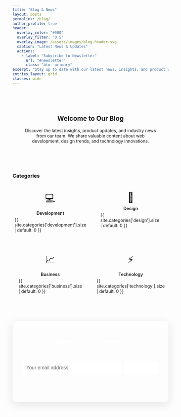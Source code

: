 ```yaml
---
title: "Blog & News"
layout: posts
permalink: /blog/
author_profile: true
header:
  overlay_color: "#000"
  overlay_filter: "0.5"
  overlay_image: /assets/images/blog-header.svg
  caption: "Latest News & Updates"
  actions:
    - label: "Subscribe to Newsletter"
      url: "#newsletter"
      class: "btn--primary"
excerpt: "Stay up to date with our latest news, insights, and product updates."
entries_layout: grid
classes: wide
---
```


<div class="blog-intro">
  <h2>Welcome to Our Blog</h2>
  <p>Discover the latest insights, product updates, and industry news from our team. We share valuable content about web development, design trends, and technology innovations.</p>
</div>

<div class="blog-categories">
  <h3>Categories</h3>
  <div class="category-grid">
    <a href="/categories/#development" class="category-card">
      <span class="category-icon">💻</span>
      <span class="category-name">Development</span>
      <span class="category-count">{{ site.categories['development'].size | default: 0 }}</span>
    </a>
    <a href="/categories/#design" class="category-card">
      <span class="category-icon">🎨</span>
      <span class="category-name">Design</span>
      <span class="category-count">{{ site.categories['design'].size | default: 0 }}</span>
    </a>
    <a href="/categories/#business" class="category-card">
      <span class="category-icon">📈</span>
      <span class="category-name">Business</span>
      <span class="category-count">{{ site.categories['business'].size | default: 0 }}</span>
    </a>
    <a href="/categories/#technology" class="category-card">
      <span class="category-icon">⚡</span>
      <span class="category-name">Technology</span>
      <span class="category-count">{{ site.categories['technology'].size | default: 0 }}</span>
    </a>
  </div>
</div>

<div class="newsletter-signup" id="newsletter">
  <div class="newsletter-card">
    <h3>Subscribe to Our Newsletter</h3>
    <p>Get the latest posts delivered directly to your inbox.</p>
    <form class="newsletter-form" action="#" method="post">
      <div class="form-group">
        <input type="email" name="email" placeholder="Your email address" required>
        <button type="submit" class="btn btn--primary">Subscribe</button>
      </div>
      <p class="newsletter-note">We respect your privacy. Unsubscribe at any time.</p>
    </form>
  </div>
</div>

<style>
.blog-intro {
  text-align: center;
  margin: 2rem 0 3rem;
  padding: 2rem;
  background: var(--background-color);
  border-radius: 8px;
  border: 1px solid var(--border-color);
}

.blog-categories {
  margin: 3rem 0;
}

.category-grid {
  display: grid;
  grid-template-columns: repeat(auto-fit, minmax(200px, 1fr));
  gap: 1rem;
  margin-top: 1rem;
}

.category-card {
  display: flex;
  flex-direction: column;
  align-items: center;
  padding: 1.5rem;
  background: var(--background-color);
  border: 1px solid var(--border-color);
  border-radius: 8px;
  text-decoration: none;
  color: var(--text-color);
  transition: all 0.3s ease;
}

.category-card:hover {
  transform: translateY(-2px);
  box-shadow: 0 4px 12px rgba(0,0,0,0.1);
  text-decoration: none;
  color: var(--link-color);
}

.category-icon {
  font-size: 2rem;
  margin-bottom: 0.5rem;
}

.category-name {
  font-weight: 600;
  margin-bottom: 0.25rem;
}

.category-count {
  font-size: 0.875rem;
  color: var(--muted-text-color);
}

.newsletter-signup {
  margin: 4rem 0;
  text-align: center;
}

.newsletter-card {
  max-width: 500px;
  margin: 0 auto;
  padding: 2rem;
  background: linear-gradient(135deg, var(--primary-color), var(--primary-color-dark));
  color: white;
  border-radius: 12px;
  box-shadow: 0 8px 32px rgba(0,0,0,0.1);
}

.newsletter-card h3 {
  margin-bottom: 0.5rem;
  color: white;
}

.newsletter-card p {
  margin-bottom: 1.5rem;
  opacity: 0.9;
}

.newsletter-form .form-group {
  display: flex;
  gap: 0.5rem;
  margin-bottom: 1rem;
}

.newsletter-form input {
  flex: 1;
  padding: 0.75rem;
  border: none;
  border-radius: 6px;
  font-size: 1rem;
}

.newsletter-form button {
  padding: 0.75rem 1.5rem;
  border: none;
  border-radius: 6px;
  background: white;
  color: var(--primary-color);
  font-weight: 600;
  cursor: pointer;
  transition: all 0.3s ease;
}

.newsletter-form button:hover {
  background: #f8f9fa;
  transform: translateY(-1px);
}

.newsletter-note {
  font-size: 0.875rem;
  opacity: 0.8;
  margin: 0;
}

@media (max-width: 600px) {
  .newsletter-form .form-group {
    flex-direction: column;
  }
  
  .category-grid {
    grid-template-columns: repeat(auto-fit, minmax(150px, 1fr));
  }
}
</style>
